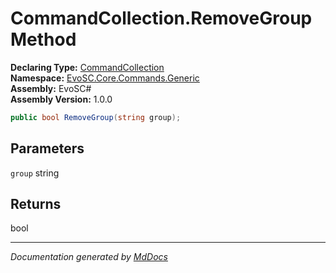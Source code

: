 ﻿<!--  
  <auto-generated>   
    The contents of this file were generated by a tool.  
    Changes to this file may be list if the file is regenerated  
  </auto-generated>   
-->

# CommandCollection.RemoveGroup Method

**Declaring Type:** [CommandCollection](../index.md)  
**Namespace:** [EvoSC.Core.Commands.Generic](../../index.md)  
**Assembly:** EvoSC\#  
**Assembly Version:** 1.0.0

```csharp
public bool RemoveGroup(string group);
```

## Parameters

`group`  string

## Returns

bool

___

*Documentation generated by [MdDocs](https://github.com/ap0llo/mddocs)*
